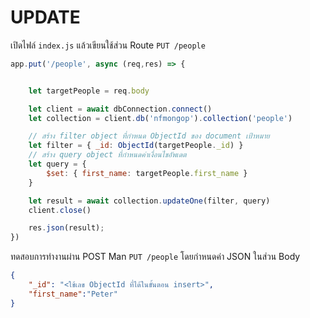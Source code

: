 
# UPDATE

เปิดไฟล์ `index.js` แล้วเขียนใช้ส่วน Route `PUT /people`

```js
app.put('/people', async (req,res) => {


    let targetPeople = req.body

    let client = await dbConnection.connect()
    let collection = client.db('nfmongop').collection('people')

    // สร้าง filter object ที่กำหนด ObjectId ของ document เป้าหมาย
    let filter = { _id: ObjectId(targetPeople._id) }
    // สร้าง query object ที่กำหนดค่าเงื่อนไขอัพเดต
    let query = {
        $set: { first_name: targetPeople.first_name }
    }

    let result = await collection.updateOne(filter, query)
    client.close()

    res.json(result);
})
```

ทดสอบการทำงานผ่าน POST Man `PUT /people` โดยกำหนดค่า JSON ในส่วน Body

```json
{
    "_id": "<ใช้เลข ObjectId ที่ได้ในขั้นตอน insert>",
	"first_name":"Peter"
}
```